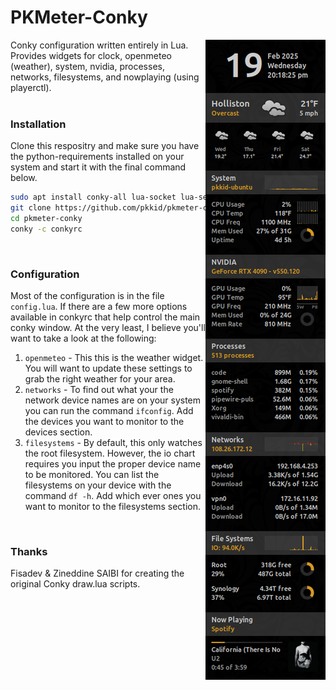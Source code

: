 # PKMeter-Conky
<img align="right" src="preview.png" style="z-index:999">
Conky configuration written entirely in Lua. Provides widgets for clock,
openmeteo (weather), system, nvidia, processes, networks, filesystems, and 
nowplaying (using playerctl).
<br/><br/>

### Installation
Clone this respositry and make sure you have the python-requirements installed
on your system and start it with the final command below.
```bash
sudo apt install conky-all lua-socket lua-sec playerctl
git clone https://github.com/pkkid/pkmeter-conky.git
cd pkmeter-conky
conky -c conkyrc
```
<br/>

### Configuration
Most of the configuration is in the file `config.lua`. If there are a few more
options available in conkyrc that help control the main conky window. At the
very least, I believe you'll want to take a look at the following:

1. `openmeteo` - This this is the weather widget. You will want to update these
   settings to grab the right weather for your area.
2. `networks` - To find out what your the network device names are on your system
   you can run the command `ifconfig`. Add the devices you want to monitor to
   the devices section.
3. `filesystems` - By default, this only watches the root filesystem. However,
   the io chart requires you input the proper device name to be monitored. You
   can list the filesystems on your device with the command `df -h`. Add which
   ever ones you want to monitor to the filesystems section.
<br/>

### Thanks
Fisadev & Zineddine SAIBI for creating the original Conky draw.lua scripts.
